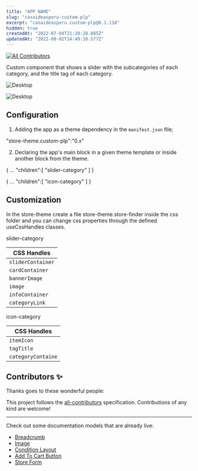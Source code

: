 ```yaml
---
title: "APP NAME"
slug: "casaideasperu-custom-plp"
excerpt: "casaideasperu.custom-plp@0.1.118"
hidden: true
createdAt: "2022-07-04T21:20:28.085Z"
updatedAt: "2022-08-02T14:49:10.577Z"
---
```

<!-- DOCS-IGNORE:start -->
<!-- ALL-CONTRIBUTORS-BADGE:START - Do not remove or modify this section -->

[![All Contributors](https://img.shields.io/badge/all_contributors-0-orange.svg?style=flat-square)](#contributors-)

<!-- ALL-CONTRIBUTORS-BADGE:END -->
<!-- DOCS-IGNORE:end -->

Custom component that shows a slider with the subcategories of each category, and the title tag of each category.

![Desktop](.docs/slider-category.PNG)

![Desktop](.docs/icon-category.PNG)

## Configuration

1. Adding the app as a theme dependency in the `manifest.json` file;

"store-theme.custom-plp":"0.x"

2. Declaring the app's main block in a given theme template or inside another block from the theme.

{
...
"children":[
"slider-category"
]
}

{
...
"children":[
"icon-category"
]
}

## Customization

In the store-theme create a file store-theme.store-finder inside the css folder and you can change css properties through the defined useCssHandles classes.

slider-category

| CSS Handles       |
| ----------------- |
| `sliderContainer` |
| `cardContainer`   |
| `bannerImage`     |
| `image`           |
| `infoContainer`   |
| `categoryLink`    |

icon-category

| CSS Handles        |
| ------------------ |
| `itemIcon`         |
| `tagTitle`         |
| `categoryContaine` |

<!-- DOCS-IGNORE:start -->

## Contributors ✨

Thanks goes to these wonderful people:

<!-- ALL-CONTRIBUTORS-LIST:START - Do not remove or modify this section -->
<!-- prettier-ignore-start -->
<!-- markdownlint-disable -->
<!-- markdownlint-enable -->
<!-- prettier-ignore-end -->

<!-- ALL-CONTRIBUTORS-LIST:END -->

This project follows the [all-contributors](https://github.com/all-contributors/all-contributors) specification. Contributions of any kind are welcome!

<!-- DOCS-IGNORE:end -->

---

Check out some documentation models that are already live:

- [Breadcrumb](https://github.com/vtex-apps/breadcrumb)
- [Image](https://vtex.io/docs/components/general/vtex.store-components/image)
- [Condition Layout](https://vtex.io/docs/components/all/vtex.condition-layout@1.1.6/)
- [Add To Cart Button](https://vtex.io/docs/components/content-blocks/vtex.add-to-cart-button@0.9.0/)
- [Store Form](https://vtex.io/docs/components/all/vtex.store-form@0.3.4/)